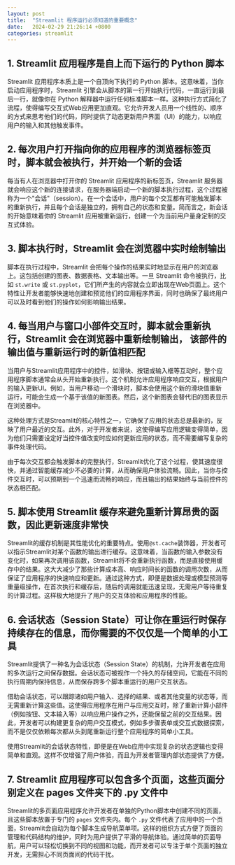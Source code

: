 ```yaml
---
layout: post
title:  "Streamlit 程序运行必须知道的重要概念"
date:   2024-02-29 21:26:14 +0800
categories: streamlit
---
```


## 1. Streamlit 应用程序是自上而下运行的 Python 脚本

Streamlit 应用程序本质上是一个自顶向下执行的 Python 脚本。这意味着，当你启动应用程序时，Streamlit 引擎会从脚本的第一行开始执行代码，一直运行到最后一行，就像你在 Python 解释器中运行任何标准脚本一样。这种执行方式简化了流程，使得编写交互式Web应用更加直观。它允许开发人员用一个线性的、顺序的方式来思考他们的代码，同时提供了动态更新用户界面（UI）的能力，以响应用户的输入和其他触发事件。

## 2. 每次用户打开指向你的应用程序的浏览器标签页时，脚本就会被执行，并开始一个新的会话

每当有人在浏览器中打开你的 Streamlit 应用程序的新标签页，Streamlit 服务器就会响应这个新的连接请求，在服务器端启动一个新的脚本执行过程，这个过程被称为一个"会话"（session）。在一个会话中，用户的每个交互都有可能触发脚本的重新执行，并且每个会话是独立的，拥有自己的状态和变量。简而言之，新会话的开始意味着你的 Streamlit 应用被重新运行，创建一个为当前用户量身定制的交互式体验。

## 3. 脚本执行时，Streamlit 会在浏览器中实时绘制输出

脚本在执行过程中，Streamlit 会把每个操作的结果实时地显示在用户的浏览器上。这包括创建的图表、数据表格、文本输出等。一旦 Streamlit 命令被执行，比如 `st.write` 或 `st.pyplot`，它们所产生的内容就会立即出现在Web页面上。这个特性让开发者能够快速地创建和预览他们的应用程序界面，同时也确保了最终用户可以及时看到他们的操作如何影响输出结果。

## 4. 每当用户与窗口小部件交互时，脚本就会重新执行，Streamlit 会在浏览器中重新绘制输出， 该部件的输出值与重新运行时的新值相匹配

当用户与Streamlit应用程序中的控件，如滑块、按钮或输入框等互动时，整个应用程序脚本通常会从头开始重新执行。这个机制允许应用程序响应交互，根据用户的输入更新UI。例如，当用户移动一个滑块时，脚本会使用这个新的滑块值重新运行，可能会生成一个基于该值的新图表。然后，这个新图表会替代旧的图表显示在浏览器中。

这种处理方式是Streamlit的核心特性之一，它确保了应用的状态总是最新的，反映了用户最近的交互。此外，对于开发者来说，这使得编写应用逻辑变得简单，因为他们只需要设定好当控件值改变时应如何更新应用的状态，而不需要编写复杂的事件处理代码。

由于每次交互都会触发脚本的完整执行，Streamlit优化了这个过程，使其速度很快，并通过智能缓存减少不必要的计算，从而确保用户体验流畅。因此，当你与控件交互时，可以预期到一个迅速而流畅的响应，而且输出的结果始终与当前控件的状态相匹配。

## 5. 脚本使用 Streamlit 缓存来避免重新计算昂贵的函数，因此更新速度非常快

Streamlit的缓存机制是其性能优化的重要特点。使用`@st.cache`装饰器，开发者可以指示Streamlit对某个函数的输出进行缓存。这意味着，当函数的输入参数没有变化时，如果再次调用该函数，Streamlit将不会重新执行函数，而是直接使用缓存中的结果。这大大减少了那些计算成本高、响应时间长的函数的调用次数，从而保证了应用程序的快速响应和更新。通过这种方式，即便是数据处理或模型预测等重量级操作，在首次执行和缓存后，随后的调用就能迅速呈现，无需用户等待重复的计算过程。这样极大地提升了用户的交互体验和应用程序的性能。

## 6. 会话状态（Session State）可让你在重运行时保存持续存在的信息，而你需要的不仅仅是一个简单的小工具

Streamlit提供了一种名为会话状态（Session State）的机制，允许开发者在应用的多次运行之间保存数据。会话状态可被视作一个持久的存储空间，它能在不同的执行周期内保持信息，从而保存跨多个脚本重运行的用户交互状态。

借助会话状态，可以跟踪诸如用户输入、选择的结果、或者其他变量的状态等，而无需重新计算这些值。这使得应用程序在用户与应用交互时，除了重新计算小部件（例如按钮、文本输入等）以响应用户操作之外，还能保留之前的交互结果。因此，开发者可以构建更复杂的用户交互模式，例如多步骤表单或交互式数据探索，而不是仅仅依赖每次都从头到尾重新运行整个应用程序的简单小工具。

使用Streamlit的会话状态特性，即便是在Web应用中实现复杂的状态逻辑也变得简单和直观。这样不仅增强了用户体验，而且为开发者管理内部状态提供了方便。

## 7. Streamlit 应用程序可以包含多个页面，这些页面分别定义在 pages 文件夹下的 .py 文件中

Streamlit的多页面应用程序允许开发者在单独的Python脚本中创建不同的页面，且这些脚本放置于专门的 `pages` 文件夹内。每个 `.py` 文件代表了应用中的一个页面，Streamlit会自动为每个脚本生成导航菜单项。这样的组织方式方便了页面的管理和代码结构的维护，同时为用户提供了平滑的导航体验。通过简单的页面导航，用户可以轻松切换到不同的视图和功能，而开发者可以专注于单个页面的独立开发，无需担心不同页面间的代码干扰。
